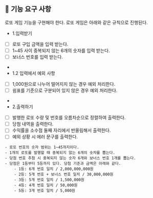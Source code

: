 ## 🚀 기능 요구 사항

로또 게임 기능을 구현해야 한다. 로또 게임은 아래와 같은 규칙으로 진행된다.

- 1.입력받기
- [ ] 로또 구입 금액을 입력 받는다.
- [ ] 1~45 사이 중복되지 않는 6개의 숫자를 입력 받는다.
- [ ] 보너스 번호를 입력 받는다.
- 
- 1.2 입력에서 예외 사항
- [ ] 1,000원으로 나누어 떨어지지 않는 경우 예외 처리한다.
- [ ] 쉼표를 기준으로 구분되어 있지 않은 경우 예외 처리한다. 
- 
- 2.출력하기
- [ ] 발행한 로또 수량 및 번호를 오름차순으로 정렬하여 출력한다.
- [ ] 당첨 내역을 출력한다.
- [ ] 수익률을 소수점 둘째 자리에서 반올림해서 출력한다.
- [ ] 예외 상황 시 에러 문구를 출력한다.
```
- 로또 번호의 숫자 범위는 1~45까지이다.
- 1개의 로또를 발행할 때 중복되지 않는 6개의 숫자를 뽑는다.
- 당첨 번호 추첨 시 중복되지 않는 숫자 6개와 보너스 번호 1개를 뽑는다.
- 당첨은 1등부터 5등까지 있다. 당첨 기준과 금액은 아래와 같다.
    - 1등: 6개 번호 일치 / 2,000,000,000원
    - 2등: 5개 번호 + 보너스 번호 일치 / 30,000,000원
    - 3등: 5개 번호 일치 / 1,500,000원
    - 4등: 4개 번호 일치 / 50,000원
    - 5등: 3개 번호 일치 / 5,000원
```